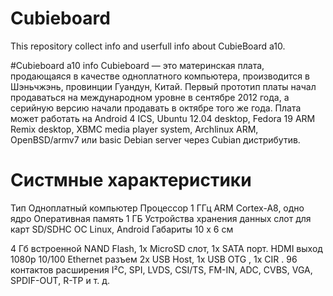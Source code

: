 # Cubieboard
This repository collect info and userfull info about CubieBoard a10.

#Cubieboard a10 info
Cubieboard — это материнская плата, продающаяся в качестве одноплатного компьютера, производится в Шэньчжэнь, провинции Гуандун, Китай. Первый прототип платы начал продаваться на международном уровне в сентябре 2012 года, а серийную версию начали продавать в октябре того же года. Плата может работать на Android 4 ICS, Ubuntu 12.04 desktop, Fedora 19 ARM Remix desktop, XBMC media player system, Archlinux ARM, OpenBSD/armv7 или basic Debian server через Cubian дистрибутив. 

# Систмные характеристики
Тип 	                      Одноплатный компьютер
Процессор 	                1 ГГц ARM Cortex-A8, одно ядро
Оперативная память          1 ГБ
Устройства хранения данных 	слот для карт SD/SDHC
ОС 	                        Linux, Android
Габариты 	                  10 х 6 см

4 Гб встроенной NAND Flash, 1x MicroSD слот, 1x SATA порт.
HDMI выход 1080p
10/100 Ethernet разъем
2x USB Host, 1x USB OTG , 1x CIR .
96 контактов расширения I²C, SPI, LVDS, CSI/TS, FM-IN, ADC, CVBS, VGA, SPDIF-OUT, R-TP и т. д.
